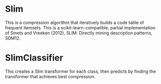 # Slim

This is a compression algorithm that iteratively builds a code table of frequent itemsets.  This is a scikit-learn-compatible, partial implementation of Smets and Vreeken (2012), SLIM: Directly mining description patterns, SDM12.

# SlimClassifier

This creates a Slim transformer for each class, then predicts by finding the transformer that achieves best compression.
